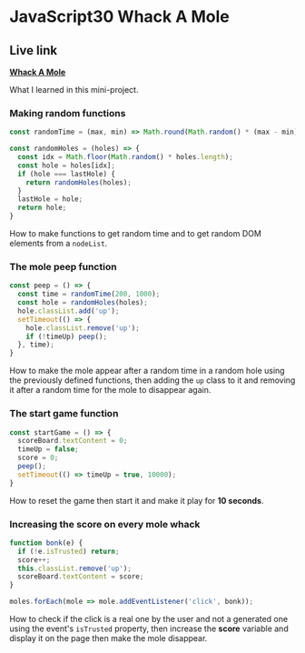 # JavaScript30 Whack A Mole

## Live link
**[Whack A Mole](https://rawcdn.githack.com/Redvanisation/JavaScript-30/5a027d2d172c1f6a403edb3668aafcdd4b626b1e/30.Whack-A-Mole/index.html)**

What I learned in this mini-project.

### Making random functions

``` javascript
const randomTime = (max, min) => Math.round(Math.random() * (max - min) + min);

const randomHoles = (holes) => {
  const idx = Math.floor(Math.random() * holes.length);
  const hole = holes[idx];
  if (hole === lastHole) {
    return randomHoles(holes);
  }
  lastHole = hole;
  return hole;
}
```

How to make functions to get random time and to get random DOM elements from a `nodeList`.

### The mole peep function

``` javascript
const peep = () => {
  const time = randomTime(200, 1000);
  const hole = randomHoles(holes);
  hole.classList.add('up');
  setTimeout(() => {
    hole.classList.remove('up');
    if (!timeUp) peep();
  }, time);
}
```

How to make the mole appear after a random time in a random hole using the previously defined functions, then adding the `up` class to it and removing it after a random time for the mole to disappear again.

### The start game function

``` JavaScript
const startGame = () => {
  scoreBoard.textContent = 0;
  timeUp = false;
  score = 0;
  peep();
  setTimeout(() => timeUp = true, 10000);
}
```

How to reset the game then start it and make it play for **10 seconds**.

### Increasing the score on every mole whack

``` JavaScript
function bonk(e) {
  if (!e.isTrusted) return;
  score++;
  this.classList.remove('up');
  scoreBoard.textContent = score;
}

moles.forEach(mole => mole.addEventListener('click', bonk));
```

How to check if the click is a real one by the user and not a generated one using the event's `isTrusted` property, then increase the **score** variable and display it on the page then make the mole disappear.
